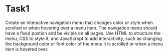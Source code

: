 # Task1
Create an interactive navigation menu that changes color or style when scrolled or when hovering over a menu item. The navigation menu should have a fixed postion and be visible on all pages. Use HTML to structure the menu, CSS to style it, and JavaScropt to add interactivity, such as changing the background color or font color of the menu it is scrolled or when a menu item is hovered over.

